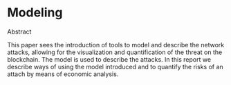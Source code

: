 # Modeling 

Abstract 

This paper sees the introduction of tools to model and describe the network attacks, allowing for the visualization and quantification of the threat on the blockchain. The model is used to describe the attacks. In this report we describe ways of using the model introduced and to quantify the risks of an attach by means of economic analysis. 